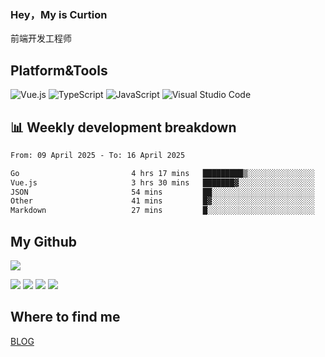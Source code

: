 ### Hey，My is Curtion
前端开发工程师
## Platform&Tools

![Vue.js](https://img.shields.io/badge/-Vue.js-4FC08D?style=flat-square&logo=Vue.js&logoColor=white)
![TypeScript](https://img.shields.io/badge/-TypeScript-007ACC?style=flat-square&logo=typescript&logoColor=white)
![JavaScript](https://img.shields.io/badge/-JavaScript-F7DF1E?style=flat-square&logo=javascript&logoColor=black)
![Visual Studio Code](https://img.shields.io/badge/-VSCode-007ACC?style=flat-square&logo=Visual-Studio-Code&logoColor=white)

## 📊 Weekly development breakdown

<!--START_SECTION:waka-->

```txt
From: 09 April 2025 - To: 16 April 2025

Go                         4 hrs 17 mins   █████████▒░░░░░░░░░░░░░░░   36.98 %
Vue.js                     3 hrs 30 mins   ███████▓░░░░░░░░░░░░░░░░░   30.29 %
JSON                       54 mins         ██░░░░░░░░░░░░░░░░░░░░░░░   07.83 %
Other                      41 mins         █▓░░░░░░░░░░░░░░░░░░░░░░░   06.02 %
Markdown                   27 mins         █░░░░░░░░░░░░░░░░░░░░░░░░   03.89 %
```

<!--END_SECTION:waka-->

## My Github

![](http://github-profile-summary-cards.vercel.app/api/cards/profile-details?username=curtion&theme=nord_bright)

![](http://github-profile-summary-cards.vercel.app/api/cards/stats?username=curtion&theme=nord_bright)
![](http://github-profile-summary-cards.vercel.app/api/cards/productive-time?username=curtion&theme=nord_bright&utcOffset=8)
![](http://github-profile-summary-cards.vercel.app/api/cards/repos-per-language?username=curtion&theme=nord_bright)
![](http://github-profile-summary-cards.vercel.app/api/cards/most-commit-language?username=curtion&theme=nord_bright)

## Where to find me

[BLOG](https://blog.3gxk.net)
